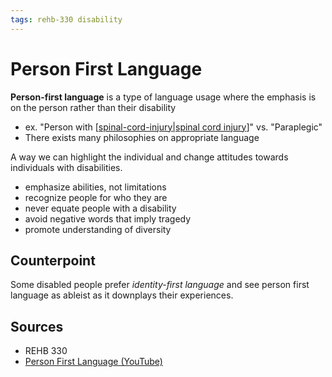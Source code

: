 ```yaml
---
tags: rehb-330 disability
---
```


# Person First Language

**Person-first language** is a type of language usage where the emphasis is on the person rather than their disability
  - ex. "Person with [[spinal-cord-injury|spinal cord injury]]" vs. "Paraplegic"
- There exists many philosophies on appropriate language

A way we can highlight the individual and change attitudes towards individuals with disabilities.

- emphasize abilities, not limitations
- recognize people for who they are
- never equate people with a disability
- avoid negative words that imply tragedy
- promote understanding of diversity

## Counterpoint

Some disabled people prefer *identity-first language* and see person first language as ableist as it downplays their experiences.

## Sources

- REHB 330
- [Person First Language (YouTube)](https://youtu.be/U-q8ScJ51G0)

[//begin]: # "Autogenerated link references for markdown compatibility"
[spinal-cord-injury|spinal cord injury]: spinal-cord-injury "Spinal cord injury"
[//end]: # "Autogenerated link references"